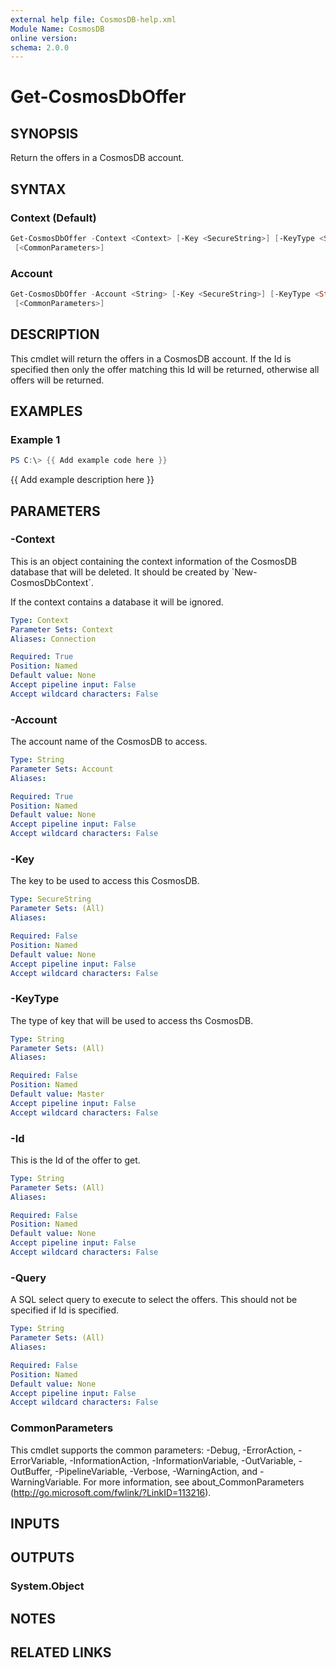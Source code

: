 ```yaml
---
external help file: CosmosDB-help.xml
Module Name: CosmosDB
online version:
schema: 2.0.0
---
```


# Get-CosmosDbOffer

## SYNOPSIS

Return the offers in a CosmosDB account.

## SYNTAX

### Context (Default)

```powershell
Get-CosmosDbOffer -Context <Context> [-Key <SecureString>] [-KeyType <String>] [-Id <String>] [-Query <String>]
 [<CommonParameters>]
```

### Account

```powershell
Get-CosmosDbOffer -Account <String> [-Key <SecureString>] [-KeyType <String>] [-Id <String>] [-Query <String>]
 [<CommonParameters>]
```

## DESCRIPTION

This cmdlet will return the offers in a CosmosDB account.
If the Id is specified then only the offer matching this
Id will be returned, otherwise all offers will be returned.

## EXAMPLES

### Example 1

```powershell
PS C:\> {{ Add example code here }}
```

{{ Add example description here }}

## PARAMETERS

### -Context

This is an object containing the context information of the CosmosDB database
that will be deleted. It should be created by \`New-CosmosDbContext\`.

If the context contains a database it will be ignored.

```yaml
Type: Context
Parameter Sets: Context
Aliases: Connection

Required: True
Position: Named
Default value: None
Accept pipeline input: False
Accept wildcard characters: False
```

### -Account

The account name of the CosmosDB to access.

```yaml
Type: String
Parameter Sets: Account
Aliases:

Required: True
Position: Named
Default value: None
Accept pipeline input: False
Accept wildcard characters: False
```

### -Key

The key to be used to access this CosmosDB.

```yaml
Type: SecureString
Parameter Sets: (All)
Aliases:

Required: False
Position: Named
Default value: None
Accept pipeline input: False
Accept wildcard characters: False
```

### -KeyType

The type of key that will be used to access ths CosmosDB.

```yaml
Type: String
Parameter Sets: (All)
Aliases:

Required: False
Position: Named
Default value: Master
Accept pipeline input: False
Accept wildcard characters: False
```

### -Id

This is the Id of the offer to get.

```yaml
Type: String
Parameter Sets: (All)
Aliases:

Required: False
Position: Named
Default value: None
Accept pipeline input: False
Accept wildcard characters: False
```

### -Query

A SQL select query to execute to select the offers.
This should not be specified if Id is specified.

```yaml
Type: String
Parameter Sets: (All)
Aliases:

Required: False
Position: Named
Default value: None
Accept pipeline input: False
Accept wildcard characters: False
```

### CommonParameters

This cmdlet supports the common parameters: -Debug, -ErrorAction, -ErrorVariable, -InformationAction, -InformationVariable, -OutVariable, -OutBuffer, -PipelineVariable, -Verbose, -WarningAction, and -WarningVariable.
For more information, see about_CommonParameters (http://go.microsoft.com/fwlink/?LinkID=113216).

## INPUTS

## OUTPUTS

### System.Object

## NOTES

## RELATED LINKS
